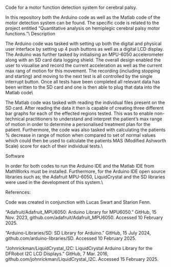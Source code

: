 Code for a motor function detection system for cerebral palsy.

In this repository both the Arduino code as well as the Matlab code of the motor detection system can be found. The specific code is related to the project entitled “Quantitative analysis on hemiplegic cerebral palsy motor functions.”\\
Description

The Arduino code was tasked with setting up both the digital and physical user interface by setting up 4 push buttons as well as a digital LCD display. The Arduino was further tasked by initialising an MPU-6050 accelerometer along with an SD card data logging shield. The overall design enabled the user to visualise and record the current acceleration as well as the current max rang of motion for this movement. The recording (including stopping and starting) and moving to the next test is all controlled by the single interrupt button. Once all tests have been completed all relevant data has been written to the SD card and one is then able to plug that data into the Matlab code\\

The Matlab code was tasked with reading the individual files present on the SD card. After reading the data it then is capable of creating three different bar graphs for each of the effected regions tested. This was to enable non-technical practitioners to understand and interpret the patient’s max range of motion in order to determine a personalised treatment plan for the patient. Furthermore, the code was also tasked with calculating the patients % decrease in range of motion when compared to set of normal values which could then be used to calculate the patients MAS (Modified Ashworth Scale) score for each of their individual tests.\\

Software

In order for both codes to run the Arduino IDE and the Matlab IDE from MathWorks must be installed. Furthermore, for the Arduino IDE open source libraries such as; the Adafruit MPU-6050, LiquidCrystal and the SD libraries were used in the development of this system.\\

References:

Code was created in conjunction with Lucas Swart and Starion Fenn.

“Adafruit/Adafruit_MPU6050: Arduino Library for MPU6050.” GitHub, 15 Nov. 2023, github.com/adafruit/Adafruit_MPU6050. Accessed 10 February 2025.

“Arduino-Libraries/SD: SD Library for Arduino.” GitHub, 15 July 2024, github.com/arduino-libraries/SD. Accessed 10 February 2025.

“Johnrickman/LiquidCrystal_I2C: LiquidCrystal Arduino Library for the DFRobot I2C LCD Displays.” GitHub, 7 Mar. 2016, github.com/johnrickman/LiquidCrystal_I2C. Accessed 15 February 2025.



